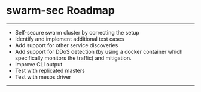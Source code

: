 # swarm-sec Roadmap

---

* Self-secure swarm cluster by correcting the setup
* Identify and implement additional test cases
* Add support for other service discoveries
* Add support for DDoS detection (by using a docker container which specifically monitors the traffic) and mitigation.
* Improve CLI output
* Test with replicated masters
* Test with mesos driver

---
